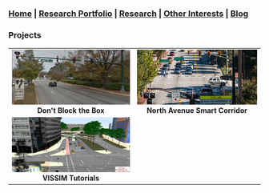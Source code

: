 ### [Home](README.md) | [Research Portfolio](/research.md) | [Research](research_projects.md) | [Other Interests](other_interests.md) | [Blog](blog.md) 

### Projects 

| | | 
|:-------------------------:|:-------------------------:|
[<img src="dbtb.png" height = "110" width = "1603"/>](dbtb.md)  **Don't Block the Box** |  [<img src="north_ave_smart.jpg" height = "110" width = "1603"/>](coa.md)  **North Avenue Smart Corridor**| 
[<img src="vissim_sim.jpg" height = "110" width = "1603"/>](vissim_tutorials.md)  **VISSIM Tutorials**|

